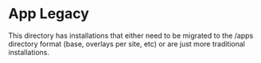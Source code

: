 # App Legacy
This directory has installations that either need to be migrated to the /apps directory format (base, overlays per site, etc) or are just more traditional installations.